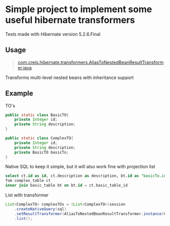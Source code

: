 Simple project to implement some useful hibernate transformers
==============================================================
Tests made with Hibernate version 5.2.6.Final

Usage
-----
>[com.creis.hibernate.transformers.AliasToNestedBeanResultTransformer.java](https://github.com/cleitonreis-dev/hibernate-transformers/blob/master/src/main/java/com/creis/hibernate/transformers/AliasToNestedBeanResultTransformer.java)

Transforms multi-level nested beans with inheritance support

Example
-------
TO's
```java
public static class BasicTO{
    private Integer id;
    private String description;
}

public static class ComplexTO{
    private Integer id;
    private String description;
    private BasicTO basicTo;
}
```
Native SQL to keep it simple, but it will also work fine with projection list
```SQL
select ct.id as id, ct.description as description, bt.id as "basicTo.id", bt.description as "basicTo.description"
fom complex_table ct
inner join basic_table bt on bt.id = ct.basic_table_id
```
List with transformer
```java
List<ComplexTO> complexTOs = (List<ComplexTO>)session
    .createNativeQuery(sql)
    .setResultTransformer(AliasToNestedBeanResultTransformer.instance(ComplexTO.class))
    .list();
```
